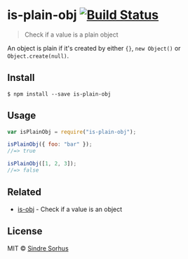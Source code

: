 # is-plain-obj [![Build Status](https://travis-ci.org/sindresorhus/is-plain-obj.svg?branch=master)](https://travis-ci.org/sindresorhus/is-plain-obj)

> Check if a value is a plain object

An object is plain if it's created by either `{}`, `new Object()` or
`Object.create(null)`.

## Install

```
$ npm install --save is-plain-obj
```

## Usage

```js
var isPlainObj = require("is-plain-obj");

isPlainObj({ foo: "bar" });
//=> true

isPlainObj([1, 2, 3]);
//=> false
```

## Related

- [is-obj](https://github.com/sindresorhus/is-obj) - Check if a value is an
  object

## License

MIT © [Sindre Sorhus](http://sindresorhus.com)
